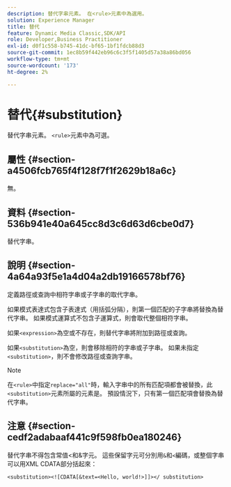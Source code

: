 ```yaml
---
description: 替代字串元素。 在<rule>元素中為選用。
solution: Experience Manager
title: 替代
feature: Dynamic Media Classic,SDK/API
role: Developer,Business Practitioner
exl-id: d0f1c558-b745-41dc-bf65-1bf1fdcb88d3
source-git-commit: 1ec8b59f442eb96c6c3f5f1405d57a38a86bd056
workflow-type: tm+mt
source-wordcount: '173'
ht-degree: 2%

---
```


# 替代{#substitution}

替代字串元素。 `<rule>`元素中為可選。

## 屬性 {#section-a4506fcb765f4f128f7f1f2629b18a6c}

無。

## 資料 {#section-536b941e40a645cc8d3c6d63d6cbe0d7}

替代字串。

## 說明 {#section-4a64a93f5e1a4d04a2db19166578bf76}

定義路徑或查詢中相符字串或子字串的取代字串。

如果模式表達式包含子表達式（用括弧分隔），則第一個匹配的子字串將替換為替代字串。 如果模式運算式不包含子運算式，則會取代整個相符字串。

如果`<expression>`為空或不存在，則替代字串將附加到路徑或查詢。

如果`<substitution>`為空，則會移除相符的字串或子字串。 如果未指定`<substitution>`，則不會修改路徑或查詢字串。

>[!NOTE]
>
>在`<rule>`中指定`replace="all"`時，輸入字串中的所有匹配項都會被替換，此`<substitution>`元素所屬的元素是。 預設情況下，只有第一個匹配項會替換為替代字串。

## 注意 {#section-cedf2adabaaf441c9f598fb0ea180246}

替代字串不得包含常值&lt;和&amp;字元。 這些保留字元可分別用`&`和`<`編碼，或整個字串可以用XML CDATA部分括起來：

`<substitution><![CDATA[&text=<Hello, world!>]]></ substitution>`

